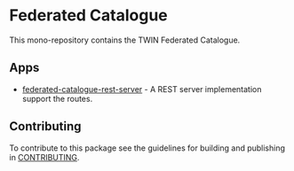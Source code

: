 # Federated Catalogue

This mono-repository contains the TWIN Federated Catalogue.

## Apps

- [federated-catalogue-rest-server](apps/federated-catalogue-rest-server/README.md) - A REST server implementation support the routes.

## Contributing

To contribute to this package see the guidelines for building and publishing in [CONTRIBUTING](./CONTRIBUTING.md).

